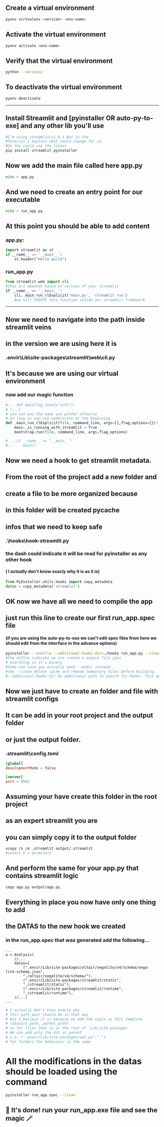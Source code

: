 ## Create a virtual environment

```bash
pyenv virtualenv <version> <env-name>
```

## Activate the virtual environment
```bash
pyenv activate <env-name>
```

## Verify that the virtual environment
```bash
python --version1
```

## To deactivate the virtual environment
```bash
pyenv deactivate
```
---
## Install Streamlit and [pyinstaller OR auto-py-to-exe] and any other lib you'll use
```bash
#I'm using streamlit==1.8.1 But in the 
#Tutorial I explain what could change for us.
#So You could use the latest
pip install streamlit pyinstaller
```
## Now we add the main file called here app.py
```bash
echo > app.py
```
## And we need to create an entry point for our executable
```bash
echo > run_app.py
```


## At this point you should be able to add content

### app.py:
```python
import streamlit as st
if __name__ == '__main__':
    st.header("Hello world")
```

### run_app.py
```python
from streamlit.web import cli 
#this uri depends based on version of your streamlit
if __name__ == '__main__':
    cli._main_run_clExplicit('main.py', 'streamlit run')
    #we will CREATE this function inside our streamlit framework
```
---
## Now we need to navigate into the path inside streamlit veins
## in the version we are using here it is 
### .envir\Lib\site-packages\streamlit\web\cli.py
## It's because we are using our virtual environment
### now add our magic function
```python
#... def main(log_level="info"):
# [...]
# you can you the name you prefer ofcourse
# as long as you use underscore at the beginning
def _main_run_clExplicit(file, command_line, args=[],flag_options={}):
    main._is_running_with_streamlit = True
    bootstrap.run(file, command_line, args,flag_options)

# ...if __name__ == "__main__":
#...    main()
```

## Now we need a hook to get streamlit metadata.
## From the root of the project add a new folder and
## create a file to be more organized because
## in this folder will be created __pycache__
## infos that we need to keep safe
### .\hooks\hook-streamlit.py
### the dash could indicate it will be read for pyinstaller as any other hook
#### ( I actually don't know exacly why it is as it is)
```python
from PyInstaller.utils.hooks import copy_metadata
datas = copy_metadata('streamlit')
```

## OK now we have all we need to compile the app
## just run this line to create our first run_app.spec file
#### (if you are using the auto-py-to-exe we can't edit spec files from here we should edit from the interface in the advance options)
```bash
pyinstaller --onefile --additional-hooks-dir=./hooks run_app.py --clean
#the onfile indicate we are create a output file join
# everthing in it's binary
#Some use case you actually need --ondir instead
#the --clean delete cache and remove temporary files before building.
#--additional-hooks-dir An additional path to search for hooks. This option can be used multiple times.
```

## Now we just have to create an folder and file with streamlit configs
## It can be add in your root project and the output folder
## or just the output folder.
### .streamlit\config.toml
```toml
[global]
developmentMode = false

[server]
port = 8502
```
## Assuming your have create this folder in the root project
## as an expert streamlit you are
## you can simply copy it to the output folder
```bash
xcopy /s /e .streamlit output/.streamlit
#select D = directory
```

## And perform the same for your app.py that contains streamlit logic
```bash
copy app.py output/app.py
```

## Everything in place you now have only one thing to add
## the DATAS to the new hook we created
### in the run_app.spec that was generated add the following...
```spec
...
a = Analysis(
    //...
    datas=[
        (".envir/Lib/site-packages/altair/vegalite/v4/schema/vega-lite-schema.json",
        "./altair/vegalite/v4/schema/"),
        (".envir/Lib/site-packages/streamlit/static",
        "./streamlit/static"),
        (".envir/Lib/site-packages/streamlit/runtime",
        "./streamlit/runtime"),
    //...)
...
```
```bash
# I actually don't know exacly why 
# this path pair should be in that way
# but I believe it is because we add the tuple as this templete
# (absolut_path, parent_path)
# so for files that is in the root of `Lib/site-packages` 
# We can add only the dot as parent 
# i.e: (".envir/Lib/site-packages/wmi.py",".")
# for folders the behaviour is the same
```
# All the modifications in the datas should be loaded using the command
```bash
pyinstaller run_app.spec --clean
```



## 🎈 It's done! run your run_app.exe file and see the magic 🪄